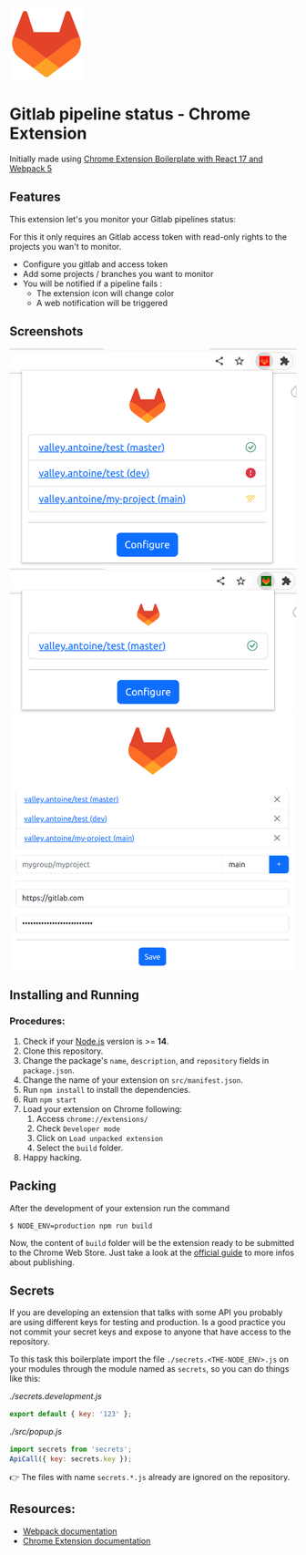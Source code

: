 <img src="src/assets/logo.png" width="128"/>

# Gitlab pipeline status - Chrome Extension

Initially made
using [Chrome Extension Boilerplate with React 17 and Webpack 5](https://github.com/lxieyang/chrome-extension-boilerplate-react)


## Features

This extension let's you monitor your Gitlab pipelines status:

For this it only requires an Gitlab access token with read-only rights to the projects you wan't to monitor.

- Configure you gitlab and access token
- Add some projects / branches you want to monitor
- You will be notified if a pipeline fails :
  - The extension icon will change color
  - A web notification will be triggered

## Screenshots

<img src="screenshots/screenshot1.png" />
<img src="screenshots/screenshot2.png" />
<img src="screenshots/screenshot3.png" />

## Installing and Running

### Procedures:

1. Check if your [Node.js](https://nodejs.org/) version is >= **14**.
2. Clone this repository.
3. Change the package's `name`, `description`, and `repository` fields in `package.json`.
4. Change the name of your extension on `src/manifest.json`.
5. Run `npm install` to install the dependencies.
6. Run `npm start`
7. Load your extension on Chrome following:
   1. Access `chrome://extensions/`
   2. Check `Developer mode`
   3. Click on `Load unpacked extension`
   4. Select the `build` folder.
8. Happy hacking.

## Packing

After the development of your extension run the command

```
$ NODE_ENV=production npm run build
```

Now, the content of `build` folder will be the extension ready to be submitted to the Chrome Web Store. Just take a look at the [official guide](https://developer.chrome.com/webstore/publish) to more infos about publishing.

## Secrets

If you are developing an extension that talks with some API you probably are using different keys for testing and production. Is a good practice you not commit your secret keys and expose to anyone that have access to the repository.

To this task this boilerplate import the file `./secrets.<THE-NODE_ENV>.js` on your modules through the module named as `secrets`, so you can do things like this:

_./secrets.development.js_

```js
export default { key: '123' };
```

_./src/popup.js_

```js
import secrets from 'secrets';
ApiCall({ key: secrets.key });
```

:point_right: The files with name `secrets.*.js` already are ignored on the repository.

## Resources:

- [Webpack documentation](https://webpack.js.org/concepts/)
- [Chrome Extension documentation](https://developer.chrome.com/extensions/getstarted)
